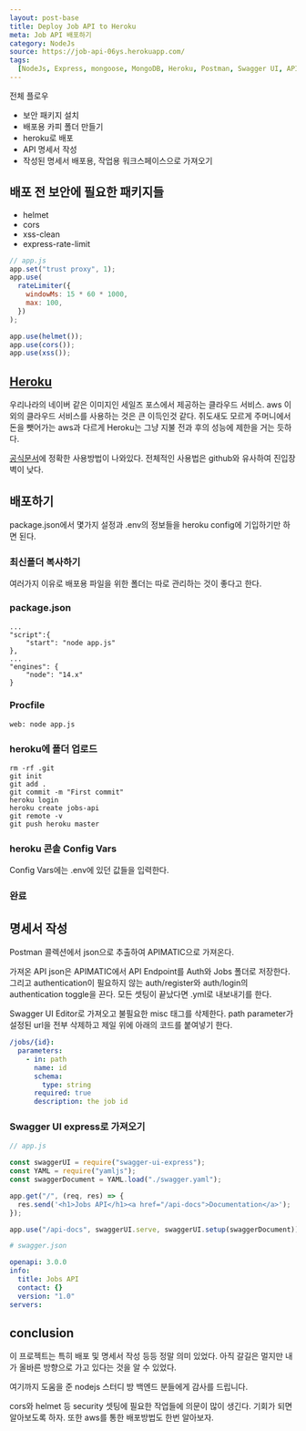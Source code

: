 ```yaml
---
layout: post-base
title: Deploy Job API to Heroku
meta: Job API 배포하기
category: NodeJs
source: https://job-api-06ys.herokuapp.com/
tags:
  [NodeJs, Express, mongoose, MongoDB, Heroku, Postman, Swagger UI, APIMATIC]
---
```


전체 플로우

- 보안 패키지 설치
- 배포용 카피 폴더 만들기
- heroku로 배포
- API 명세서 작성
- 작성된 명세서 배포용, 작업용 워크스페이스으로 가져오기

## 배포 전 보안에 필요한 패키지들

- helmet
- cors
- xss-clean
- express-rate-limit

```js
// app.js
app.set("trust proxy", 1);
app.use(
  rateLimiter({
    windowMs: 15 * 60 * 1000,
    max: 100,
  })
);

app.use(helmet());
app.use(cors());
app.use(xss());
```

## [Heroku](https://www.heroku.com/)

우리나라의 네이버 같은 이미지인 세일즈 포스에서 제공하는 클라우드 서비스. aws 이외의 클라우드 서비스를 사용하는 것은 큰 이득인것 같다. 쥐도새도 모르게 주머니에서 돈을 뺏어가는 aws과 다르게 Heroku는 그냥 지불 전과 후의 성능에 제한을 거는 듯하다.

[공식문서](https://devcenter.heroku.com/articles/getting-started-with-nodejs)에 정확한 사용방법이 나와있다. 전체적인 사용법은 github와 유사하여 진입장벽이 낮다.

## 배포하기

package.json에서 몇가지 설정과 .env의 정보들을 heroku config에 기입하기만 하면 된다.

### 최신폴더 복사하기

여러가지 이유로 배포용 파일을 위한 폴더는 따로 관리하는 것이 좋다고 한다.

### package.json

```text
...
"script":{
    "start": "node app.js"
},
...
"engines": {
    "node": "14.x"
}
```

### Procfile

```text
web: node app.js
```

### heroku에 폴더 업로드

```text
rm -rf .git
git init
git add .
git commit -m "First commit"
heroku login
heroku create jobs-api
git remote -v
git push heroku master
```

### heroku 콘솔 Config Vars

Config Vars에는 .env에 있던 값들을 입력한다.

### 완료

## 명세서 작성

Postman 콜렉션에서 json으로 추출하여 APIMATIC으로 가져온다.

가져온 API json은 APIMATIC에서 API Endpoint를 Auth와 Jobs 폴더로 저장한다. 그리고 authentication이 필요하지 않는 auth/register와 auth/login의 authentication toggle을 끈다. 모든 셋팅이 끝났다면 .yml로 내보내기를 한다.

Swagger UI Editor로 가져오고 불필요한 misc 태그를 삭제한다. path parameter가 설정된 url을 전부 삭제하고 제일 위에 아래의 코드를 붙여넣기 한다.

```yml
/jobs/{id}:
  parameters:
    - in: path
      name: id
      schema:
        type: string
      required: true
      description: the job id
```

### Swagger UI express로 가져오기

```js
// app.js

const swaggerUI = require("swagger-ui-express");
const YAML = require("yamljs");
const swaggerDocument = YAML.load("./swagger.yaml");

app.get("/", (req, res) => {
  res.send('<h1>Jobs API</h1><a href="/api-docs">Documentation</a>');
});

app.use("/api-docs", swaggerUI.serve, swaggerUI.setup(swaggerDocument));
```

```yml
# swagger.json

openapi: 3.0.0
info:
  title: Jobs API
  contact: {}
  version: "1.0"
servers:
```

## conclusion

이 프로젝트는 특히 배포 및 명세서 작성 등등 정말 의미 있었다. 아직 갈길은 멀지만 내가 올바른 방향으로 가고 있다는 것을 알 수 있었다.

여기까지 도움을 준 nodejs 스터디 방 백엔드 분들에게 감사를 드립니다.

cors와 helmet 등 security 셋팅에 필요한 작업들에 의문이 많이 생긴다. 기회가 되면 알아보도록 하자. 또한 aws를 통한 배포방법도 한번 알아보자.
